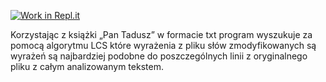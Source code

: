 [![Work in Repl.it](https://classroom.github.com/assets/work-in-replit-14baed9a392b3a25080506f3b7b6d57f295ec2978f6f33ec97e36a161684cbe9.svg)](https://classroom.github.com/online_ide?assignment_repo_id=404810&assignment_repo_type=GroupAssignmentRepo)

Korzystając z książki „Pan Tadusz” w formacie txt program wyszukuje za pomocą algorytmu LCS  które wyrażenia z pliku słów zmodyfikowanych są wyrażeń są najbardziej podobne do poszczególnych linii z oryginalnego pliku z całym analizowanym tekstem.

